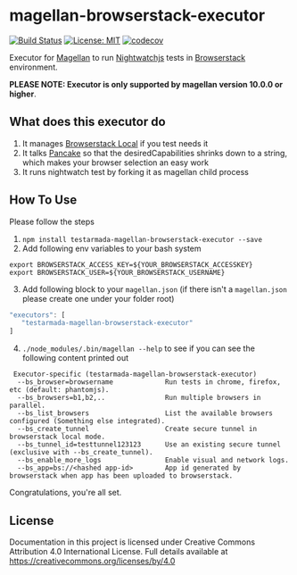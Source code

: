 # magellan-browserstack-executor

[![Build Status](https://travis-ci.org/TestArmada/magellan-browserstack-executor.svg?branch=master)](https://travis-ci.org/TestArmada/magellan-browserstack-executor)
[![License: MIT](https://img.shields.io/badge/License-MIT-green.svg)](https://opensource.org/licenses/MIT)
[![codecov](https://codecov.io/gh/TestArmada/magellan-saucelabs-executor/branch/master/graph/badge.svg)](https://codecov.io/gh/TestArmada/magellan-browserstack-executor)

Executor for [Magellan](https://github.com/TestArmada/magellan) to run [Nightwatchjs](http://nightwatchjs.org/) tests in [Browserstack](https://www.browserstack.com) environment.

**PLEASE NOTE: Executor is only supported by magellan version 10.0.0 or higher**.

## What does this executor do
 1. It manages [Browserstack Local](https://www.browserstack.com/local-testing) if you test needs it
 2. It talks [Pancake]() so that the desiredCapabilities shrinks down to a string, which makes your browser selection an easy work
 3. It runs nightwatch test by forking it as magellan child process

## How To Use
Please follow the steps

 1. `npm install testarmada-magellan-browserstack-executor --save`
 2. Add following env variables to your bash system
 ```console
 export BROWSERSTACK_ACCESS_KEY=${YOUR_BROWSERSTACK_ACCESSKEY}
 export BROWSERSTACK_USER=${YOUR_BROWSERSTACK_USERNAME}
 ```
 3. Add following block to your `magellan.json` (if there isn't a `magellan.json` please create one under your folder root)
 ```javascript
 "executors": [
    "testarmada-magellan-browserstack-executor"
 ]
 ```

 4. `./node_modules/.bin/magellan --help` to see if you can see the following content printed out
 ```
  Executor-specific (testarmada-magellan-browserstack-executor)
   --bs_browser=browsername             Run tests in chrome, firefox, etc (default: phantomjs).
   --bs_browsers=b1,b2,..               Run multiple browsers in parallel.
   --bs_list_browsers                   List the available browsers configured (Something else integrated).
   --bs_create_tunnel                   Create secure tunnel in browserstack local mode.
   --bs_tunnel_id=testtunnel123123      Use an existing secure tunnel (exclusive with --bs_create_tunnel).
   --bs_enable_more_logs                Enable visual and network logs.
   --bs_app=bs://<hashed app-id>        App id generated by browserstack when app has been uploaded to browserstack.
 ```

Congratulations, you're all set. 

## License
Documentation in this project is licensed under Creative Commons Attribution 4.0 International License. Full details available at https://creativecommons.org/licenses/by/4.0
